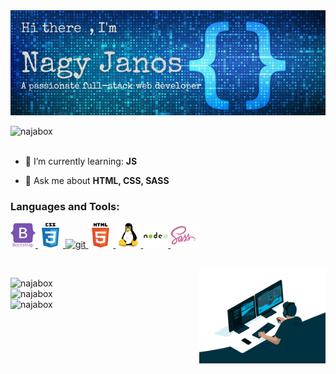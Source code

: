 <img src="https://github.com/NaJaBox/NaJaBox/blob/main/github-banner.png" width="1280" />

<p><img align="left" src="https://komarev.com/ghpvc/?username=najabox&label=Profile%20views&color=0e75b6&style=flat" alt="najabox" /> </p><br><br>

- 🌱 I’m currently learning: **JS**

- 💬 Ask me about **HTML, CSS, SASS**<br>

<h3 align="left">Languages and Tools:</h3>
<p align="left"> <a href="https://getbootstrap.com" target="_blank" rel="noreferrer"> <img src="https://raw.githubusercontent.com/devicons/devicon/master/icons/bootstrap/bootstrap-plain-wordmark.svg" alt="bootstrap" width="40" height="40"/> </a> <a href="https://www.w3schools.com/css/" target="_blank" rel="noreferrer"> <img src="https://raw.githubusercontent.com/devicons/devicon/master/icons/css3/css3-original-wordmark.svg" alt="css3" width="40" height="40"/>
</a> <a href="https://git-scm.com/" target="_blank" rel="noreferrer"> <img src="https://www.vectorlogo.zone/logos/git-scm/git-scm-icon.svg" alt="git" width="40" height="40"/> </a> <a href="https://www.w3.org/html/" target="_blank" rel="noreferrer"> <img src="https://raw.githubusercontent.com/devicons/devicon/master/icons/html5/html5-original-wordmark.svg" alt="html5" width="40" height="40"/> </a> <a href="https://www.linux.org/" target="_blank" rel="noreferrer"> <img src="https://raw.githubusercontent.com/devicons/devicon/master/icons/linux/linux-original.svg" alt="linux" width="40" height="40"/> </a> <a href="https://nodejs.org" target="_blank" rel="noreferrer"> <img src="https://raw.githubusercontent.com/devicons/devicon/master/icons/nodejs/nodejs-original-wordmark.svg" alt="nodejs" width="40" height="40"/> </a> <a href="https://sass-lang.com" target="_blank" rel="noreferrer"> <img src="https://raw.githubusercontent.com/devicons/devicon/master/icons/sass/sass-original.svg" alt="sass" width="40" height="40"/> </a> </p><br>

<img src="https://github.com/NaJaBox/NaJaBox/blob/main/giphy.gif" align="right" width="40%" />

<p><img align="left" width="40%" src="https://github-readme-stats.vercel.app/api/top-langs?username=najabox&show_icons=true&locale=en&layout=compact" alt="najabox" /></p>

<p>&nbsp;<img align="left" width="40%" src="https://github-readme-stats.vercel.app/api?username=najabox&show_icons=true&locale=en" alt="najabox" /></p>

<p><img align="left" width="40%" src="https://github-readme-streak-stats.herokuapp.com/?user=najabox&" alt="najabox" /></p><br>


